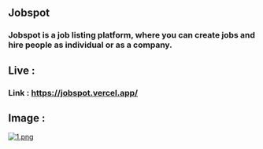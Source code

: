 ## Jobspot

### Jobspot is a job listing platform, where you can create jobs and hire people as individual or as a company.

## Live :

### Link : https://jobspot.vercel.app/

## Image : 
[![1.png](https://i.postimg.cc/wMtz4Ggc/1.png)](https://postimg.cc/m1GKtVct)
